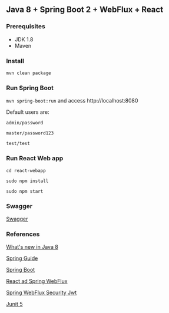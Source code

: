 ## Java 8 + Spring Boot 2 + WebFlux + React

### Prerequisites
 * JDK 1.8
 * Maven

### Install

`mvn clean package`

### Run Spring Boot

`mvn spring-boot:run` and access http://localhost:8080

Default users are:

```
admin/password

master/password123

test/test
```

### Run React Web app

```
cd react-webapp

sudo npm install

sudo npm start
```

### Swagger
[Swagger](http://localhost:8080/swagger-ui.html)

### References
[What's new in Java 8](https://leanpub.com/whatsnewinjava8/read)

[Spring Guide](https://spring.io/guides)

[Spring Boot](https://start.spring.io)

[React ad Spring WebFlux](https://developer.okta.com/blog/2018/09/25/spring-webflux-websockets-react)

[Spring WebFlux Security Jwt](https://github.com/raphaelDL/spring-webflux-security-jwt)

[Junit 5](https://medium.com/@GalletVictor/migration-from-junit-4-to-junit-5-d8fe38644abe)
